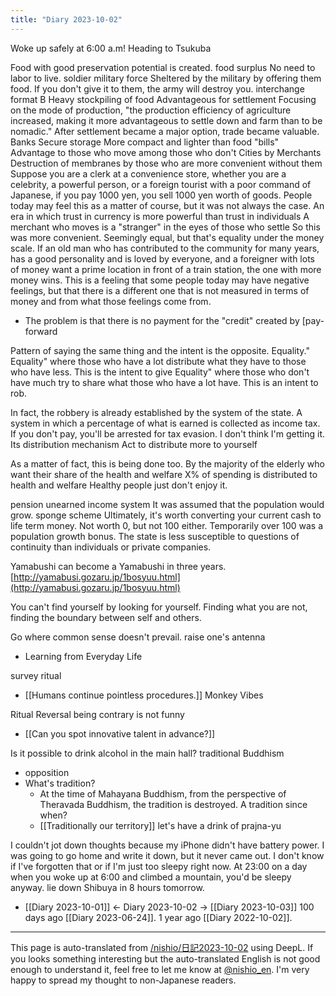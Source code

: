 ```yaml
---
title: "Diary 2023-10-02"
---
```



Woke up safely at 6:00 a.m!
Heading to Tsukuba

Food with good preservation potential is created.
food surplus
No need to labor to live.
soldier
military force
Sheltered by the military by offering them food.
If you don't give it to them, the army will destroy you.
interchange format B
Heavy stockpiling of food
Advantageous for settlement
Focusing on the mode of production, "the production efficiency of agriculture increased, making it more advantageous to settle down and farm than to be nomadic."
After settlement became a major option, trade became valuable.
Banks
Secure storage
More compact and lighter than food "bills"
Advantage to those who move among those who don't
Cities by Merchants
Destruction of membranes by those who are more convenient without them
Suppose you are a clerk at a convenience store, whether you are a celebrity, a powerful person, or a foreign tourist with a poor command of Japanese, if you pay 1000 yen, you sell 1000 yen worth of goods. People today may feel this as a matter of course, but it was not always the case.
An era in which trust in currency is more powerful than trust in individuals
A merchant who moves is a "stranger" in the eyes of those who settle
So this was more convenient.
Seemingly equal, but that's equality under the money scale.
If an old man who has contributed to the community for many years, has a good personality and is loved by everyone, and a foreigner with lots of money want a prime location in front of a train station, the one with more money wins.
This is a feeling that some people today may have negative feelings, but that there is a different one that is not measured in terms of money and from what those feelings come from.
- The problem is that there is no payment for the "credit" created by [pay-forward


Pattern of saying the same thing and the intent is the opposite.
Equality."
Equality" where those who have a lot distribute what they have to those who have less.
This is the intent to give
Equality" where those who don't have much try to share what those who have a lot have.
This is an intent to rob.

In fact, the robbery is already established by the system of the state.
A system in which a percentage of what is earned is collected as income tax.
If you don't pay, you'll be arrested for tax evasion.
I don't think I'm getting it.
Its distribution mechanism
Act to distribute more to yourself

As a matter of fact, this is being done too.
By the majority of the elderly who want their share of the health and welfare
X% of spending is distributed to health and welfare
Healthy people just don't enjoy it.


pension
unearned income system
It was assumed that the population would grow.
sponge scheme
Ultimately, it's worth converting your current cash to life term money.
Not worth 0, but not 100 either.
Temporarily over 100 was a population growth bonus.
The state is less susceptible to questions of continuity than individuals or private companies.

Yamabushi can become a Yamabushi in three years.
[http://yamabusi.gozaru.jp/1bosyuu.html](http://yamabusi.gozaru.jp/1bosyuu.html)


You can't find yourself by looking for yourself.
Finding what you are not, finding the boundary between self and others.

Go where common sense doesn't prevail.
raise one's antenna
- Learning from Everyday Life

survey
ritual
- [[Humans continue pointless procedures.]]
Monkey Vibes


Ritual Reversal
being contrary is not funny
- [[Can you spot innovative talent in advance?]]

Is it possible to drink alcohol in the main hall?
traditional Buddhism
- opposition
- What's tradition?
    - At the time of Mahayana Buddhism, from the perspective of Theravada Buddhism, the tradition is destroyed.
A tradition since when?
    - [[Traditionally our territory]]
let's have a drink of prajna-yu

I couldn't jot down thoughts because my iPhone didn't have battery power.
I was going to go home and write it down, but it never came out.
I don't know if I've forgotten that or if I'm just too sleepy right now.
At 23:00 on a day when you woke up at 6:00 and climbed a mountain, you'd be sleepy anyway.
lie down
Shibuya in 8 hours tomorrow.

- [[Diary 2023-10-01]] ← Diary 2023-10-02 → [[Diary 2023-10-03]]
100 days ago [[Diary 2023-06-24]].
1 year ago [[Diary 2022-10-02]].
---
This page is auto-translated from [/nishio/日記2023-10-02](https://scrapbox.io/nishio/日記2023-10-02) using DeepL. If you looks something interesting but the auto-translated English is not good enough to understand it, feel free to let me know at [@nishio_en](https://twitter.com/nishio_en). I'm very happy to spread my thought to non-Japanese readers.